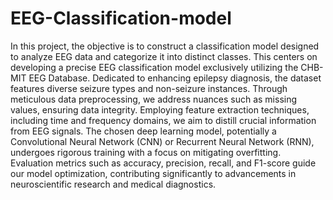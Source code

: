 # EEG-Classification-model

In this project, the objective is to construct a classification model designed to analyze EEG data and categorize it into distinct classes. This centers on developing a precise EEG classification model exclusively utilizing the CHB-MIT EEG Database. Dedicated to enhancing epilepsy diagnosis, the dataset features diverse seizure types and non-seizure instances. Through meticulous data preprocessing, we address nuances such as missing values, ensuring data integrity. Employing feature extraction techniques, including time and frequency domains, we aim to distill crucial information from EEG signals. The chosen deep learning model, potentially a Convolutional Neural Network (CNN) or Recurrent Neural Network (RNN), undergoes rigorous training with a focus on mitigating overfitting. Evaluation metrics such as accuracy, precision, recall, and F1-score guide our model optimization, contributing significantly to advancements in neuroscientific research and medical diagnostics.
